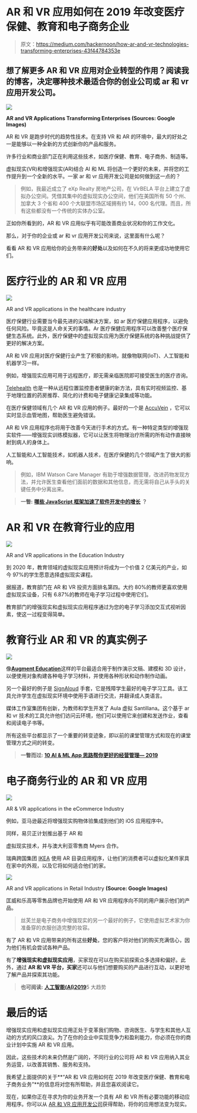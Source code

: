 # AR 和 VR 应用如何在 2019 年改变医疗保健、教育和电子商务企业

> 原文：<https://medium.com/hackernoon/how-ar-and-vr-technologies-transforming-enterprises-43f44784353e>

## 想了解更多 AR 和 VR 应用对企业转型的作用？阅读我的博客，决定哪种技术最适合你的创业公司或 ar 和 vr 应用开发公司。

![](img/48d95c760cb52514b49b0dfc58aac6be.png)

**AR and VR Applications Transforming Enterprises (Sources: Google Images)**

AR 和 VR 是跑步时代的趋势性技术。在支持 VR 和 AR 的环境中，最大的好处之一是能够以一种全新的方式创新你的产品和服务。

许多行业和商业部门正在利用这些技术，如医疗保健、教育、电子商务、制造等。

虚拟现实(VR)和增强现实(AR)结合 AI 和 ML 将创造一个更好的未来，并将您的工作提升到一个全新的水平。一家 ar 和 vr 应用开发公司是如何做到这一点的？

> 例如，我最近成立了 eXp Realty 房地产公司，在 VirBELA 平台上建立了虚拟办公空间。凭借其集中的虚拟现实办公空间，他们在美国所有 50 个州、加拿大 3 个省和 400 个大联盟市场区域拥有约 14，000 名代理。而且，所有这些都没有一个传统的实体办公室。

正如你所看到的，AR 和 VR 应用似乎有可能改善商业状况和你的工作文化。

那么，对于你的企业或 ar 和 vr 应用开发公司来说，这里面有什么呢？

看看 AR 和 VR 应用给你的业务带来的**好处**以及如何在不久的将来更成功地使用它们。

# **医疗行业的 AR 和 VR 应用**

![](img/1c0601bd52f727abeb39cea9be54dfc2.png)

AR and VR applications in the healthcare industry

医疗保健行业需要当今最先进的尖端解决方案，如 ar 医疗保健应用程序，以避免任何风险。毕竟这是人命关天的事情。Ar 医疗保健应用程序可以改善整个医疗保健生态系统。此外，医疗保健中的虚拟现实应用为医疗保健系统的各种挑战提供了更好的解决方案。

AR 和 VR 应用对医疗保健行业产生了积极的影响，就像物联网(IoT)、人工智能和机器学习一样。

例如，增强现实应用可用于远程医疗，即无需亲临医院即可接受医生的医疗咨询。

[Telehealth](https://www.who.int/sustainable-development/health-sector/strategies/telehealth/en/) 也是一种从远程位置监控患者健康的新方法，具有实时视频监控、基于地理位置的药房推荐、简化的计费和电子健康记录集成等功能。

在医疗保健领域有几个 AR 和 VR 应用的例子。最好的一个是 [AccuVein](https://www.accuvein.com/) ，它可以实时显示血管地图，帮助医生避免错误。

AR 和 VR 应用程序也将用于改善今天进行手术的方式。有一种特定类型的增强现实软件——增强现实训练模拟器，它可以让医生将物理治疗所需的所有动作直接映射到病人的身体上。

人工智能和人工智能技术，如机器人技术，在医疗保健的几个领域产生了很大的影响。

> 例如，IBM Watson Care Manager 有助于增强数据管理，改进药物发现方法，并允许医生查看他们面前的数据和其他信息，而无需将自己从手头的关键任务中分离出来。

> **一瞥:** [**哪些 JavaScript 框架加速了软件开发中的增长**](/@amyrasheldon/which-javascript-frameworks-have-accelerated-the-growth-in-software-development-e0d0811f7741) **？**

# **AR 和 VR 在教育行业的应用**

![](img/e6fbe1440ab869a11b1dd36953e689e9.png)

AR and VR applications in the Education Industry

到 2020 年，教育领域的虚拟现实应用预计将成为一个价值 2 亿美元的产业，如今 97%的学生愿意选择虚拟现实课程。

据报道，教育部门在 AR 和 VR 投资方面排名第四。大约 80%的教师更喜欢使用虚拟现实设备，只有 6.87%的教师在电子学习过程中使用它们。

教育部门的增强现实和虚拟现实应用程序通过为您的电子学习添加交互式视听因素，使这一过程变得简单。

# **教育行业 AR 和 VR 的真实例子**

![](img/819cf228c6d017cbc604d96d2a3b7953.png)

像[**Augment Education**](https://www.augment.com/portfolio-items/universite-de-strasbourg/)这样的平台最适合用于制作演示文稿、建模和 3D 设计，以便使用对象构建各种电子学习材料，并使用各种形状和动作制作动画。

另一个最好的例子是 [SignAloud](https://www.interactiveaccessibility.com/) 手套，它是残障学生最好的电子学习工具。该工具允许学生在虚拟现实环境中使用手语进行交流，并翻译成人类语言。

媒体工作室集团有创新，为教师和学生开发了 Aula 虚拟 Santillana。这个基于 ar 和 vr 技术的工具允许他们访问云环境，他们可以使用它来创建和发送作业，查看和阅读电子书等。

所有这些平台都显示了一个重要的转变迹象，即以前的课堂管理方式和现在的课堂管理方式之间的转变。

> **一瞥而过:** [**10 AI & ML App 思路帮你更好的经营管理— 2019**](https://yourstory.com/mystory/10-ai-ml-app-ideas-to-help-you-in-better-business--jamnnh4dl4)

# **电子商务行业的 AR 和 VR 应用**

![](img/fdf6dea05c1b256c34c3b29f5b187b0d.png)

AR & VR applications in the eCommerce Industry

例如，亚马逊最近将增强现实购物体验集成到他们的 iOS 应用程序中。

同样，易贝正计划推出基于 AR 和

虚拟现实技术，并与澳大利亚零售商 Myers 合作。

瑞典跨国集团 [IKEA](https://www.ikea.com/ms/en_EG/services/ikea_catalogue.html#capp) 使用 AR 目录应用程序，让他们的消费者可以虚拟化某件家具在家中的外观，以及它将如何适合他们的家。

![](img/9658922c500c6db525b3a78f896a23f7.png)

AR and VR applications in Retail Industry **(Source: Google Images)**

匡威和乐高等零售品牌也开始使用 AR 和 VR 应用程序向不同的用户展示他们的产品。

> 丝芙兰是电子商务中增强现实的另一个最好的例子，它使用虚拟艺术家为你准备穿的衣服创造完整的妆容。

有了 AR 和 VR 应用带来的所有这些**好处**，您的客户将对他们的购买充满信心，因为他们有机会尝试各种产品。

有了**增强现实和虚拟现实应用**，买家现在可以在购买前探索众多选择和偏好。此外，通过 **AR 和 VR 平台，买家**还可以与他们想要购买的产品进行互动，以更好地了解产品并探索其功能。

> **也可阅读:** [**人工智能(AI)2019**](https://hackernoon.com/top-5-trends-of-artificial-intelligence-ai-2019-693f7a5a0f7b)5 大趋势

# **最后的话**

增强现实应用和虚拟现实应用正处于变革我们购物、咨询医生、与学生和其他人互动的方式的风口浪尖。为了在你的企业中实现竞争力和盈利能力，你必须在你的商业计划中实施 AR 和 VR 应用。

因此，这些技术的未来仍然是广阔的，不同行业的公司将 AR 和 VR 应用纳入其业务运营，以改善其销售、服务和支持。

我希望上面提供的关于**“AR 和 VR 应用如何在 2019 年改变医疗保健、教育和电子商务业务”**的信息将对您有所帮助，并且您喜欢阅读它。

现在，如果你正在寻求为你的业务开发一个具有 AR 和 VR 所有必要功能的移动应用程序。你可以从 [AR 和 VR 应用开发公司](https://www.valuecoders.com/hire-developers/hire-augmented-reality-developers)获得帮助，将你的应用想法变为现实。